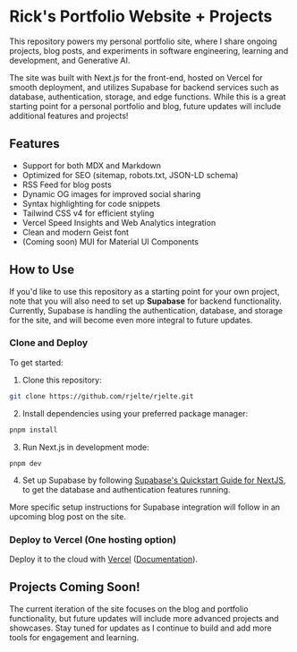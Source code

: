 # Rick's Portfolio Website + Projects

This repository powers my personal portfolio site, where I share ongoing projects, blog posts, and experiments in software engineering, learning and development, and Generative AI.

The site was built with Next.js for the front-end, hosted on Vercel for smooth deployment, and utilizes Supabase for backend services such as database, authentication, storage, and edge functions. While this is a great starting point for a personal portfolio and blog, future updates will include additional features and projects!

## Features

- Support for both MDX and Markdown
- Optimized for SEO (sitemap, robots.txt, JSON-LD schema)
- RSS Feed for blog posts
- Dynamic OG images for improved social sharing
- Syntax highlighting for code snippets
- Tailwind CSS v4 for efficient styling
- Vercel Speed Insights and Web Analytics integration
- Clean and modern Geist font
- (Coming soon) MUI for Material UI Components

## How to Use

If you'd like to use this repository as a starting point for your own project, note that you will also need to set up **Supabase** for backend functionality. Currently, Supabase is handling the authentication, database, and storage for the site, and will become even more integral to future updates.

### Clone and Deploy

To get started:

1. Clone this repository:

```bash
git clone https://github.com/rjelte/rjelte.git
```

2. Install dependencies using your preferred package manager:

```bash
pnpm install
```

3. Run Next.js in development mode:

```
pnpm dev
```

4. Set up Supabase by following [Supabase's Quickstart Guide for NextJS](https://supabase.com/docs/guides/getting-started/tutorials/with-nextjs), to get the database and authentication features running.

More specific setup instructions for Supabase integration will follow in an upcoming blog post on the site.

### Deploy to Vercel (One hosting option)

Deploy it to the cloud with [Vercel](https://vercel.com/templates) ([Documentation](https://nextjs.org/docs/app/building-your-application/deploying)).

## Projects Coming Soon!

The current iteration of the site focuses on the blog and portfolio functionality, but future updates will include more advanced projects and showcases. Stay tuned for updates as I continue to build and add more tools for engagement and learning.
